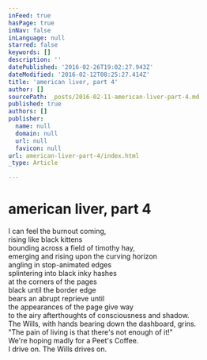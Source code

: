 ```yaml
---
inFeed: true
hasPage: true
inNav: false
inLanguage: null
starred: false
keywords: []
description: ''
datePublished: '2016-02-26T19:02:27.943Z'
dateModified: '2016-02-12T08:25:27.414Z'
title: 'american liver, part 4'
author: []
sourcePath: _posts/2016-02-11-american-liver-part-4.md
published: true
authors: []
publisher:
  name: null
  domain: null
  url: null
  favicon: null
url: american-liver-part-4/index.html
_type: Article

---
```

# american liver, part 4

I can feel the burnout coming,  
rising like black kittens  
bounding across a field of timothy hay,  
emerging and rising upon the curving horizon  
angling in stop-animated edges  
splintering into black inky hashes  
at the corners of the pages  
black until the border edge  
bears an abrupt reprieve until  
the appearances of the page give way  
to the airy afterthoughts of consciousness and shadow.  
The Wills, with hands bearing down the dashboard, grins.  
"The pain of living is that there's not enough of it!"  
We're hoping madly for a Peet's Coffee.  
I drive on. The Wills drives on.